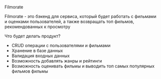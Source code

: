 Filmorate

Filmorate - это бэкенд для сервиса, который будет работать с фильмами и оценками пользователей, а также возвращать топ фильмов, рекомендованных к просмотру

Что будет делать продукт?
- CRUD операции с пользователями и фильмами
- Хранение в базе данных
- Валидация входных данных
- Возможность добавлять жанры и рейтинги
- Возможность оценивать фильмы и выводить топ самых популярных фильмов фильмы 
